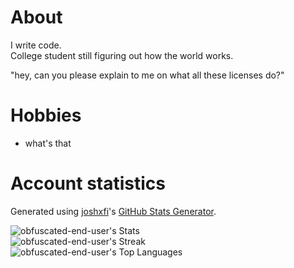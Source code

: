 # About
I write code.  
College student still figuring out how the world works.  

"hey, can you please explain to me on what all these licenses do?"

# Hobbies
* what's that

# Account statistics
Generated using [joshxfi](https://github.com/joshxfi)'s [GitHub Stats Generator](https://gh-stats-gen.vercel.app).  

![obfuscated-end-user's Stats](https://github-readme-stats.vercel.app/api?username=obfuscated-end-user&theme=vue-dark&show_icons=true&hide_border=true&count_private=true)  
![obfuscated-end-user's Streak](https://github-readme-streak-stats.herokuapp.com/?user=obfuscated-end-user&theme=vue-dark&hide_border=true)  
![obfuscated-end-user's Top Languages](https://github-readme-stats.vercel.app/api/top-langs/?username=obfuscated-end-user&theme=vue-dark&show_icons=true&hide_border=true&layout=compact&hide=jupyter%20notebook)  

<!--
**obfuscated-end-user/obfuscated-end-user** is a ✨ _special_ ✨ repository because its `README.md` (this file) appears on your GitHub profile.

Here are some ideas to get you started:

- 🔭 I’m currently working on ...       (a lot of stuff)
- 🌱 I’m currently learning ...         (cryptography, assembly, chess, crap like that)
- 👯 I’m looking to collaborate on ...  (environment preservation efforts)
- 🤔 I’m looking for help with ...      (fixing my f--king router)
- 💬 Ask me about ...                   (computers and stuff)
- 📫 How to reach me: ...               (via 4chan)
- 😄 Pronouns: ...                      ()
- ⚡ Fun fact: ...                      (get real lol)

damn
https://github.com/anuraghazra/github-readme-stats/issues/201
-->
